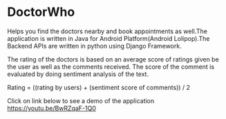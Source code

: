 # DoctorWho

Helps you find the doctors nearby and book appointments as well.The application is written in Java for Android Platform(Android Lolipop).The Backend APIs are written in python using Django Framework.  

The rating of the doctors is based on an average score of ratings given be the user as well as the comments received. The score of the comment is evaluated by doing sentiment analysis of the text.

Rating = ((rating by users) + (sentiment score of comments)) / 2


Click on link below to see a demo of the application  
https://youtu.be/BwRZqaF-1Q0
